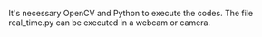 It's necessary OpenCV and Python to execute the codes.
The file real_time.py can be executed in a webcam or camera.
